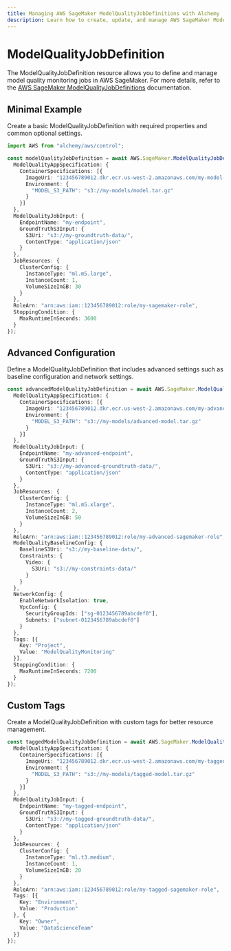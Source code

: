 ```yaml
---
title: Managing AWS SageMaker ModelQualityJobDefinitions with Alchemy
description: Learn how to create, update, and manage AWS SageMaker ModelQualityJobDefinitions using Alchemy Cloud Control.
---
```


# ModelQualityJobDefinition

The ModelQualityJobDefinition resource allows you to define and manage model quality monitoring jobs in AWS SageMaker. For more details, refer to the [AWS SageMaker ModelQualityJobDefinitions](https://docs.aws.amazon.com/sagemaker/latest/userguide/) documentation.

## Minimal Example

Create a basic ModelQualityJobDefinition with required properties and common optional settings.

```ts
import AWS from "alchemy/aws/control";

const modelQualityJobDefinition = await AWS.SageMaker.ModelQualityJobDefinition("basicModelQualityJob", {
  ModelQualityAppSpecification: {
    ContainerSpecifications: [{
      ImageUri: "123456789012.dkr.ecr.us-west-2.amazonaws.com/my-model-quality-image:latest",
      Environment: {
        "MODEL_S3_PATH": "s3://my-models/model.tar.gz"
      }
    }]
  },
  ModelQualityJobInput: {
    EndpointName: "my-endpoint",
    GroundTruthS3Input: {
      S3Uri: "s3://my-groundtruth-data/",
      ContentType: "application/json"
    }
  },
  JobResources: {
    ClusterConfig: {
      InstanceType: "ml.m5.large",
      InstanceCount: 1,
      VolumeSizeInGB: 30
    }
  },
  RoleArn: "arn:aws:iam::123456789012:role/my-sagemaker-role",
  StoppingCondition: {
    MaxRuntimeInSeconds: 3600
  }
});
```

## Advanced Configuration

Define a ModelQualityJobDefinition that includes advanced settings such as baseline configuration and network settings.

```ts
const advancedModelQualityJobDefinition = await AWS.SageMaker.ModelQualityJobDefinition("advancedModelQualityJob", {
  ModelQualityAppSpecification: {
    ContainerSpecifications: [{
      ImageUri: "123456789012.dkr.ecr.us-west-2.amazonaws.com/my-advanced-model-quality-image:latest",
      Environment: {
        "MODEL_S3_PATH": "s3://my-models/advanced-model.tar.gz"
      }
    }]
  },
  ModelQualityJobInput: {
    EndpointName: "my-advanced-endpoint",
    GroundTruthS3Input: {
      S3Uri: "s3://my-advanced-groundtruth-data/",
      ContentType: "application/json"
    }
  },
  JobResources: {
    ClusterConfig: {
      InstanceType: "ml.m5.xlarge",
      InstanceCount: 2,
      VolumeSizeInGB: 50
    }
  },
  RoleArn: "arn:aws:iam::123456789012:role/my-advanced-sagemaker-role",
  ModelQualityBaselineConfig: {
    BaselineS3Uri: "s3://my-baseline-data/",
    Constraints: {
      Video: {
        S3Uri: "s3://my-constraints-data/"
      }
    }
  },
  NetworkConfig: {
    EnableNetworkIsolation: true,
    VpcConfig: {
      SecurityGroupIds: ["sg-0123456789abcdef0"],
      Subnets: ["subnet-0123456789abcdef0"]
    }
  },
  Tags: [{
    Key: "Project",
    Value: "ModelQualityMonitoring"
  }],
  StoppingCondition: {
    MaxRuntimeInSeconds: 7200
  }
});
```

## Custom Tags

Create a ModelQualityJobDefinition with custom tags for better resource management.

```ts
const taggedModelQualityJobDefinition = await AWS.SageMaker.ModelQualityJobDefinition("taggedModelQualityJob", {
  ModelQualityAppSpecification: {
    ContainerSpecifications: [{
      ImageUri: "123456789012.dkr.ecr.us-west-2.amazonaws.com/my-tagged-model-quality-image:latest",
      Environment: {
        "MODEL_S3_PATH": "s3://my-models/tagged-model.tar.gz"
      }
    }]
  },
  ModelQualityJobInput: {
    EndpointName: "my-tagged-endpoint",
    GroundTruthS3Input: {
      S3Uri: "s3://my-tagged-groundtruth-data/",
      ContentType: "application/json"
    }
  },
  JobResources: {
    ClusterConfig: {
      InstanceType: "ml.t3.medium",
      InstanceCount: 1,
      VolumeSizeInGB: 20
    }
  },
  RoleArn: "arn:aws:iam::123456789012:role/my-tagged-sagemaker-role",
  Tags: [{
    Key: "Environment",
    Value: "Production"
  }, {
    Key: "Owner",
    Value: "DataScienceTeam"
  }]
});
```